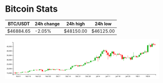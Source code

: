 # Bitcoin Stats

BTC/USDT|24h change|24h high|24h low|
|---|---|---|---|
|$46884.65|-2.05%|$48150.00|$46125.00|

<img src="./chart.svg">
